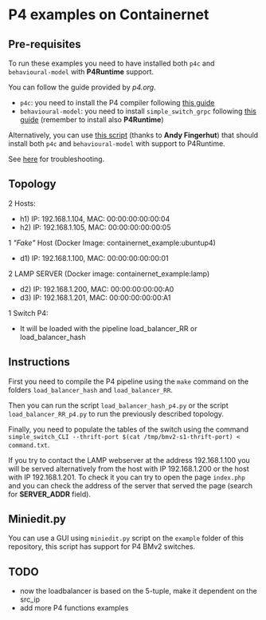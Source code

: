 # P4 examples on Containernet

## Pre-requisites

To run these examples you need to have installed both `p4c` and `behavioural-model` with **P4Runtime** support.

You can follow the guide provided by *p4.org*.

* `p4c`: you need to install the P4 compiler following [this guide](https://github.com/p4lang/p4c)
* `behavioural-model`: you need to install `simple_switch_grpc` following [this guide](https://github.com/p4lang/behavioral-model/tree/master/targets/simple_switch_grpc) (remember to install also **P4Runtime**)

Alternatively, you can use [this script](https://github.com/jafingerhut/p4-guide/blob/master/bin/install-p4dev-p4runtime.sh) (thanks to **Andy Fingerhut**) that should install both `p4c` and `behavioural-model` with support to P4Runtime.

See [here](https://github.com/jafingerhut/p4-guide/blob/master/bin/README-install-troubleshooting.md) for troubleshooting.

## Topology

2 Hosts:

* h1) IP: 192.168.1.104, MAC: 00:00:00:00:00:04
* h2) IP: 192.168.1.105, MAC: 00:00:00:00:00:05

1 *"Fake"* Host (Docker Image: containernet_example:ubuntup4)

* d1) IP: 192.168.1.100, MAC: 00:00:00:00:00:01

2 LAMP SERVER (Docker image: containernet_example:lamp)

* d2) IP: 192.168.1.200, MAC: 00:00:00:00:00:A0
* d3) IP: 192.168.1.201, MAC: 00:00:00:00:00:A1

1 Switch P4:

* It will be loaded with the pipeline load_balancer_RR or load_balancer_hash

## Instructions

First you need to compile the P4 pipeline using the `make` command on the folders `load_balancer_hash` and `load_balancer_RR`.

Then you can run the script `load_balancer_hash_p4.py` or the script `load_balancer_RR_p4.py` to run the previously described topology.

Finally, you need to populate the tables of the switch using the command `simple_switch_CLI --thrift-port $(cat /tmp/bmv2-s1-thrift-port) < command.txt`.

If you try to contact the LAMP webserver at the address 192.168.1.100 you will be served alternatively from the host with IP 192.168.1.200 or the host with IP 192.168.1.201.
To check it you can try to open the page `index.php` and you can check the address of the server that served the page (search for **SERVER_ADDR** field).

## Miniedit.py

You can use a GUI using `miniedit.py` script on the `example` folder of this repository, this script has support for P4 BMv2 switches.

## TODO

* now the loadbalancer is based on the 5-tuple, make it dependent on the src_ip
* add more P4 functions examples